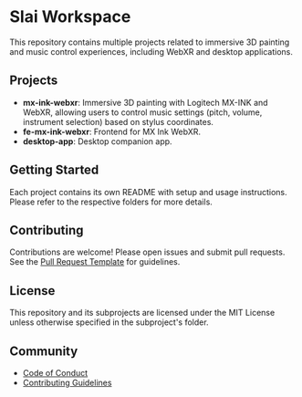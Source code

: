 # Slai Workspace

This repository contains multiple projects related to immersive 3D painting and music control experiences, including WebXR and desktop applications.

## Projects
- **mx-ink-webxr**: Immersive 3D painting with Logitech MX-INK and WebXR, allowing users to control music settings (pitch, volume, instrument selection) based on stylus coordinates.
- **fe-mx-ink-webxr**: Frontend for MX Ink WebXR.
- **desktop-app**: Desktop companion app.

## Getting Started
Each project contains its own README with setup and usage instructions. Please refer to the respective folders for more details.

## Contributing
Contributions are welcome! Please open issues and submit pull requests. See the [Pull Request Template](.github/pull_request_template.md) for guidelines.

## License
This repository and its subprojects are licensed under the MIT License unless otherwise specified in the subproject's folder.

## Community
- [Code of Conduct](.github/CODE_OF_CONDUCT.md)
- [Contributing Guidelines](.github/CONTRIBUTING.md)
